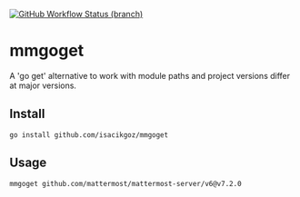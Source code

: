 [![GitHub Workflow Status (branch)](https://img.shields.io/github/workflow/status/isacikgoz/mmgoget/CI)](https://github.com/mattisacikgozermost/mmgoget/actions/workflows/ci.yml?query=branch%3Amaster)

# mmgoget

A 'go get' alternative to work with module paths and project versions differ at major versions.

## Install

`go install github.com/isacikgoz/mmgoget`

## Usage

```sh
mmgoget github.com/mattermost/mattermost-server/v6@v7.2.0

```

